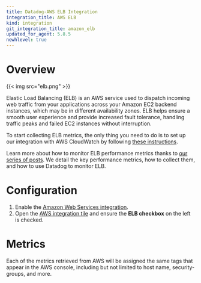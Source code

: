 ```yaml
---
title: Datadog-AWS ELB Integration
integration_title: AWS ELB
kind: integration
git_integration_title: amazon_elb
updated_for_agent: 5.8.5
newhlevel: true
---
```

# Overview

{{< img src="elb.png" >}}

Elastic Load Balancing (ELB) is an AWS service used to dispatch incoming web traffic from your applications across your Amazon EC2 backend instances, which may be in different availability zones. ELB helps ensure a smooth user experience and provide increased fault tolerance, handling traffic peaks and failed EC2 instances without interruption.

To start collecting ELB metrics, the only thing you need to do is to set up our integration with AWS CloudWatch by following [these instructions](http://docs.datadoghq.com/integrations/aws/).

Learn more about how to monitor ELB performance metrics thanks to [our series of posts](https://www.datadoghq.com/blog/top-elb-health-and-performance-metrics/). We detail the key performance metrics, how to collect them, and how to use Datadog to monitor ELB.

# Configuration

1.  Enable the [Amazon Web Services integration](/integrations/aws).
1.  Open the [AWS integration tile](https://app.datadoghq.com/account/settings#integrations/amazon_web_services) and ensure the **ELB checkbox** on the left is checked.

# Metrics



Each of the metrics retrieved from AWS will be assigned the same tags that appear in the AWS console, including but not limited to host name, security-groups, and more.
